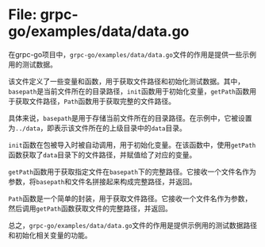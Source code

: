 # File: grpc-go/examples/data/data.go

在grpc-go项目中，`grpc-go/examples/data/data.go`文件的作用是提供一些示例用的测试数据。

该文件定义了一些变量和函数，用于获取文件路径和初始化测试数据。其中，`basepath`是当前文件所在的目录路径，`init`函数用于初始化变量，`getPath`函数用于获取文件路径，`Path`函数用于获取完整的文件路径。

具体来说，`basepath`是用于存储当前文件所在的目录路径。在示例中，它被设置为`../data`，即表示该文件所在的上级目录中的`data`目录。

`init`函数在包被导入时被自动调用，用于初始化变量。在该函数中，使用`getPath`函数获取了`data`目录下的文件路径，并赋值给了对应的变量。

`getPath`函数用于获取指定文件在`basepath`下的完整路径。它接收一个文件名作为参数，将`basepath`和文件名拼接起来构成完整路径，并返回。

`Path`函数是一个简单的封装，用于获取文件路径。它接收一个文件名作为参数，然后调用`getPath`函数获取文件的完整路径，并返回。

总之，`grpc-go/examples/data/data.go`文件的作用是提供示例用的测试数据路径和初始化相关变量的功能。

